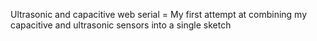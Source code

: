 Ultrasonic and capacitive web serial = My first attempt at combining my capacitive and ultrasonic sensors into a single sketch
